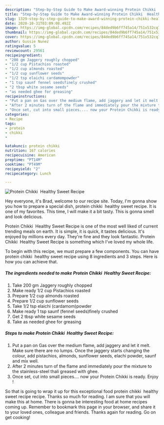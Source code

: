 ```yaml
---
description: "Step-by-Step Guide to Make Award-winning Protein Chikki  Healthy Sweet Recipe"
title: "Step-by-Step Guide to Make Award-winning Protein Chikki  Healthy Sweet Recipe"
slug: 1329-step-by-step-guide-to-make-award-winning-protein-chikki-healthy-sweet-recipe
date: 2020-10-31T03:09:08.492Z
image: https://img-global.cpcdn.com/recipes/84ded9b6ff745a14/751x532cq70/protein-chikki-healthy-sweet-recipe-recipe-main-photo.jpg
thumbnail: https://img-global.cpcdn.com/recipes/84ded9b6ff745a14/751x532cq70/protein-chikki-healthy-sweet-recipe-recipe-main-photo.jpg
cover: https://img-global.cpcdn.com/recipes/84ded9b6ff745a14/751x532cq70/protein-chikki-healthy-sweet-recipe-recipe-main-photo.jpg
author: Gussie Nunez
ratingvalue: 5
reviewcount: 29561
recipeingredient:
- "200 gm Jaggery roughly chopped"
- "1/2 cup Pistachios roasted"
- "1/2 cup almonds roasted"
- "1/2 cup sunflower seeds"
- "1/2 tsp elaichi cardamompowder"
- "1 tsp saunf fennel seedsfinely crushed"
- "2 tbsp white sesame seeds"
- "as needed ghee for greasing"
recipeinstructions:
- "Put a pan on Gas over the medium flame, add jaggery and let it melt. Make sure there are no lumps. Once the jaggery starts changing the colour, add pistachios, almonds, sunflower seeds, elachi powder, saunf and mix well."
- "After 2 minutes turn of the flame and immediately pour the mixture to the stainless-steel thali greased with ghee."
- "Once set, cut into small pieces.... now your Protein Chikki is ready. Enjoy !"
categories:
- Recipe
tags:
- protein
- chikki
- 

katakunci: protein chikki  
nutrition: 167 calories
recipecuisine: American
preptime: "PT14M"
cooktime: "PT49M"
recipeyield: "2"
recipecategory: Lunch

---
```



![Protein Chikki  Healthy Sweet Recipe](https://img-global.cpcdn.com/recipes/84ded9b6ff745a14/751x532cq70/protein-chikki-healthy-sweet-recipe-recipe-main-photo.jpg)

Hey everyone, it's Brad, welcome to our recipe site. Today, I'm gonna show you how to prepare a special dish, protein chikki  healthy sweet recipe. It is one of my favorites. This time, I will make it a bit tasty. This is gonna smell and look delicious.



Protein Chikki  Healthy Sweet Recipe is one of the most well liked of current trending meals on earth. It is simple, it is quick, it tastes delicious. It's enjoyed by millions every day. They're fine and they look fantastic. Protein Chikki  Healthy Sweet Recipe is something which I've loved my whole life.


To begin with this recipe, we must prepare a few components. You can have protein chikki  healthy sweet recipe using 8 ingredients and 3 steps. Here is how you can achieve that.

<!--inarticleads1-->

##### The ingredients needed to make Protein Chikki  Healthy Sweet Recipe:

1. Take 200 gm Jaggery roughly chopped
1. Make ready 1/2 cup Pistachios roasted
1. Prepare 1/2 cup almonds roasted
1. Prepare 1/2 cup sunflower seeds
1. Take 1/2 tsp elaichi (cardamom)powder
1. Make ready 1 tsp saunf (fennel seeds)finely crushed
1. Get 2 tbsp white sesame seeds
1. Take as needed ghee for greasing




<!--inarticleads2-->

##### Steps to make Protein Chikki  Healthy Sweet Recipe:

1. Put a pan on Gas over the medium flame, add jaggery and let it melt. Make sure there are no lumps. Once the jaggery starts changing the colour, add pistachios, almonds, sunflower seeds, elachi powder, saunf and mix well.
1. After 2 minutes turn of the flame and immediately pour the mixture to the stainless-steel thali greased with ghee.
1. Once set, cut into small pieces.... now your Protein Chikki is ready. Enjoy !




So that is going to wrap it up for this exceptional food protein chikki  healthy sweet recipe recipe. Thanks so much for reading. I am sure that you will make this at home. There is gonna be interesting food at home recipes coming up. Remember to bookmark this page in your browser, and share it to your loved ones, colleague and friends. Thanks again for reading. Go on get cooking!

